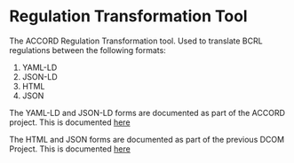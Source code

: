 # Regulation Transformation Tool
The ACCORD Regulation Transformation tool. Used to translate BCRL regulations between the following formats:
1. YAML-LD
2. JSON-LD
3. HTML
4. JSON

The YAML-LD and JSON-LD forms are documented as part of the ACCORD project. This is documented [here](https://docs.accordproject.eu/)

The HTML and JSON forms are documented as part of the previous DCOM Project. This is documented [here](https://d-com-network.github.io/DCOMDocumentation/)
